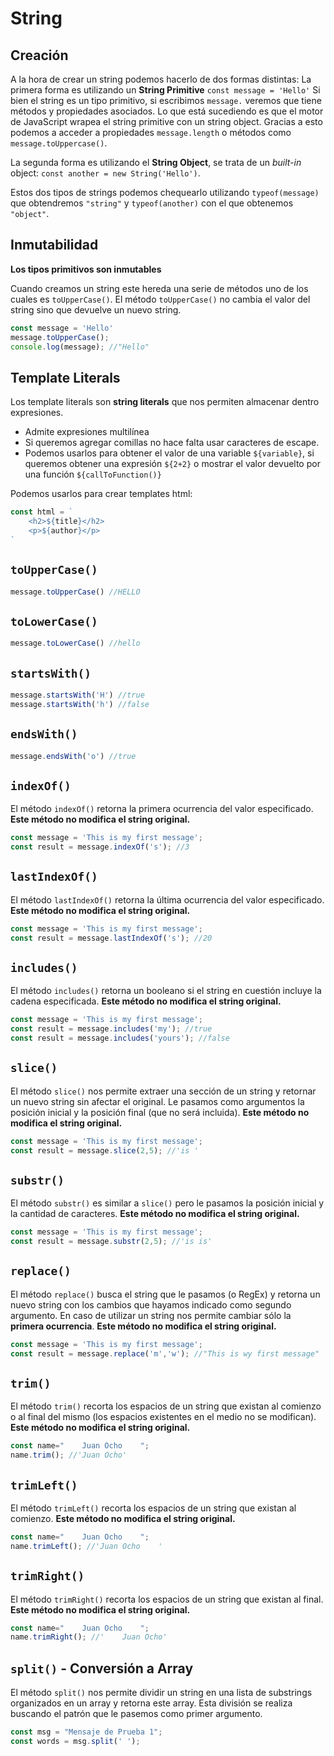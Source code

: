 # String

## Creación
A la hora de crear un string podemos hacerlo de dos formas distintas:
La primera forma es utilizando un **String Primitive**
`const message = 'Hello'`
Si bien el string es un tipo primitivo, si escribimos `message.` veremos que tiene métodos y propiedades asociados. Lo que está sucediendo es que el motor de JavaScript wrapea el string primitive con un string object. Gracias a esto podemos a acceder a propiedades `message.length` o métodos como `message.toUppercase()`.

La segunda forma es utilizando el **String Object**, se trata de un *built-in* object:
`const another = new String('Hello')`.

Estos dos tipos de strings podemos chequearlo utilizando `typeof(message)` que obtendremos `"string"` y `typeof(another)` con el que obtenemos `"object"`.

## Inmutabilidad
 **Los tipos primitivos son inmutables**

Cuando creamos un string este hereda una serie de métodos uno de los cuales es `toUpperCase()`.
El método `toUpperCase()` no cambia el valor del string sino que devuelve un nuevo string.
```jsx
const message = 'Hello'
message.toUpperCase();
console.log(message); //"Hello"
```

## Template Literals
Los template literals son **string literals** que nos permiten almacenar dentro expresiones.

* Admite expresiones multilínea
* Si queremos agregar comillas no hace falta usar caracteres de escape.
* Podemos usarlos para obtener el valor de una variable `${variable}`, si queremos obtener una expresión `${2+2}` o mostrar el valor devuelto por una función `${callToFunction()}`


Podemos usarlos para crear templates html:
```jsx
const html = `
	<h2>${title}</h2>
	<p>${author}</p>
`
```

## `toUpperCase()`
```jsx
message.toUpperCase() //HELLO
```

## `toLowerCase()`
```jsx
message.toLowerCase() //hello
```

## `startsWith()`
```jsx
message.startsWith('H') //true
message.startsWith('h') //false
```

## `endsWith()`
```jsx
message.endsWith('o') //true
```

## `indexOf()`
El método `indexOf()` retorna la primera ocurrencia del valor especificado.  **Este método no modifica el string original.**
```jsx
const message = 'This is my first message';
const result = message.indexOf('s'); //3
```

## `lastIndexOf()`
El método `lastIndexOf()` retorna la última ocurrencia del valor especificado.  **Este método no modifica el string original.**
```jsx
const message = 'This is my first message';
const result = message.lastIndexOf('s'); //20
```

## `includes()`
El método `includes()` retorna un booleano si el string en cuestión incluye la cadena especificada. **Este método no modifica el string original.**
```jsx
const message = 'This is my first message';
const result = message.includes('my'); //true
const result = message.includes('yours'); //false
```

## `slice()`
El método `slice()` nos permite extraer una sección de un string y retornar un nuevo string sin afectar el original. Le pasamos como argumentos la posición inicial y la posición final (que no será incluida).  **Este método no modifica el string original.**
```jsx
const message = 'This is my first message';
const result = message.slice(2,5); //'is '
```

## `substr()`
El método `substr()` es similar a `slice()` pero le pasamos la posición inicial y la cantidad de caracteres. **Este método no modifica el string original.**
```jsx
const message = 'This is my first message';
const result = message.substr(2,5); //'is is'
```

## `replace()`
El método `replace()` busca el string que le pasamos (o RegEx) y retorna un nuevo string con los cambios que hayamos indicado como segundo argumento. En caso de utilizar un string nos permite cambiar sólo la **primera ocurrencia**. **Este método no modifica el string original.**

```jsx
const message = 'This is my first message';
const result = message.replace('m','w'); //"This is wy first message"
```

## `trim()`
El método `trim()` recorta los espacios de un string que existan al comienzo o al final del mismo (los espacios existentes en el medio no se modifican). **Este método no modifica el string original.**
```jsx
const name="    Juan Ocho    ";
name.trim(); //'Juan Ocho'
```

## `trimLeft()`
El método `trimLeft()` recorta los espacios de un string que existan al comienzo. **Este método no modifica el string original.**
```jsx
const name="    Juan Ocho    ";
name.trimLeft(); //'Juan Ocho    '
```

## `trimRight()`
El método `trimRight()` recorta los espacios de un string que existan al final. **Este método no modifica el string original.**
```jsx
const name="    Juan Ocho    ";
name.trimRight(); //'    Juan Ocho'
```

## `split()` - Conversión a Array
El método `split()` nos permite dividir un string en una lista de substrings organizados en un array y retorna este array. Esta división se realiza buscando el patrón que le pasemos como primer argumento.
```jsx
const msg = "Mensaje de Prueba 1";
const words = msg.split(' ');
```